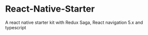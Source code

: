 # React-Native-Starter
A react native starter kit with Redux Saga, React navigation 5.x and typescript
